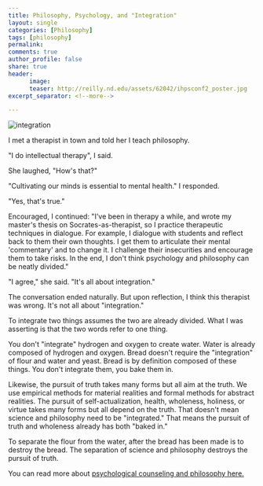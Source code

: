 ```yaml
---
title: Philosophy, Psychology, and "Integration"
layout: single
categories: [Philosophy]
tags: [philosophy]
permalink: 
comments: true
author_profile: false
share: true
header:
      image: 
      teaser: http://reilly.nd.edu/assets/62042/ihpsconf2_poster.jpg
excerpt_separator: <!--more-->

---
```


![integration](http://reilly.nd.edu/assets/62042/ihpsconf2_poster.jpg)


I met a therapist in town and told her I teach philosophy. 

"I do intellectual therapy", I said. 

She laughed, "How's that?"

"Cultivating our minds is essential to mental health." I responded. 

"Yes, that's true."

Encouraged, I continued: "I've been in therapy a while, and wrote my master's thesis on Socrates-as-therapist, so I practice therapeutic techniques in dialogue. For example, I dialogue with students and reflect back to them their own thoughts. I get them to articulate their mental 'commentary' and to change it. I challenge their insecurities and encourage them to take risks.  In the end, I don't think psychology and philosophy can be neatly divided."

"I agree," she said. "It's all about integration."

The conversation ended naturally. But upon reflection, I think this therapist was wrong. It's not all about "integration." 

<!--more-->

To integrate two things assumes the two are already divided. What I was asserting is that the two words refer to one thing. 

You don't "integrate" hydrogen and oxygen to create water. Water is already composed of hydrogen and oxygen. Bread doesn't require the "integration" of flour and water and yeast. Bread is by definition composed of these things. You don't integrate them, you bake them in. 

Likewise, the pursuit of truth takes many forms but all aim at the truth. We use empirical methods for material realities and formal methods for abstract realities. The pursuit of self-actualization, health, wholeness, holiness, or virtue takes many forms but all depend on the truth. That doesn't mean science and philosophy need to be "integrated." That means the pursuit of truth and wholeness already has both "baked in." 

To separate the flour from the water, after the bread has been made is to destroy the bread. The separation of science and philosophy destroys the pursuit of truth. 

You can read more about [psychological counseling and philosophy here.](http://npcassoc.org/)

